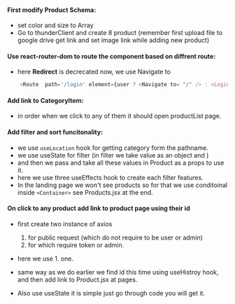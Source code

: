#### First modify Product Schema:
- set color and size to Array
- Go to thunderClient and create 8 product (remember first upload file to google drive get link and set image link while adding new product)


#### Use react-router-dom to route the component based on diffrent route:
- here __Redirect__ is decrecated now, we use Navigate to 
```js
    <Route  path='/login' element={user ? <Navigate to= "/" /> : <Login />}/>
```
#### Add link to CategoryItem:
- in order when we click to any of them it should open productList page.

#### Add filter and sort funcitonality:
- we use `useLocation` hook for getting category form the pathname.
- we use useState for filter (in filter we take value as an object and )
- and then we pass and take all these values in Product as a props to use it.
- here we use three useEffects hook to create each filter features.
- In the landing page we won't see products so for that we use conditoinal inside `<Container>` see Products.jsx at the end.

#### On click to any product add link to product page using their id
- first create two instance of axios 
    1. for public request (which do not require to be user or admin)
    2. for which require token or admin.

- here we use 1. one.
- same way as we do earlier we find id this time using useHistroy hook, and then add link to Product.jsx at pages.
- Also use useState it is simple just go through code you will get it.
